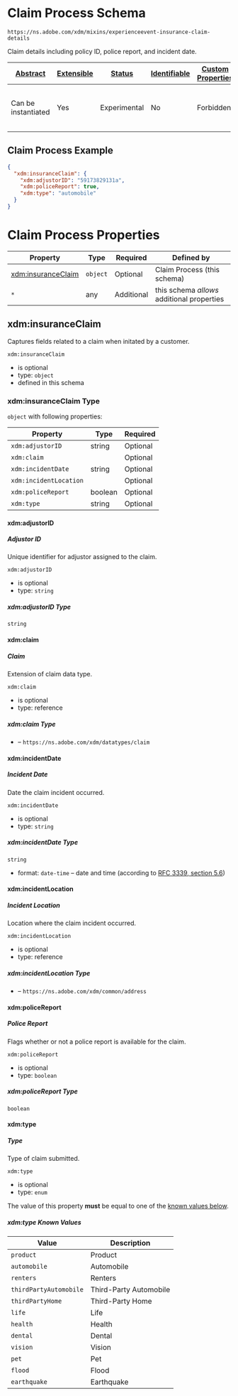 
# Claim Process Schema

```
https://ns.adobe.com/xdm/mixins/experienceevent-insurance-claim-details
```

Claim details including policy ID, police report, and incident date.

| [Abstract](../../../../abstract.md) | [Extensible](../../../../extensions.md) | [Status](../../../../status.md) | [Identifiable](../../../../id.md) | [Custom Properties](../../../../extensions.md) | [Additional Properties](../../../../extensions.md) | Defined In |
|-------------------------------------|-----------------------------------------|---------------------------------|-----------------------------------|------------------------------------------------|----------------------------------------------------|------------|
| Can be instantiated | Yes | Experimental | No | Forbidden | Permitted | [mixins/experience-event/industry-verticals/experienceevent-insurance-claim-process.schema.json](mixins/experience-event/industry-verticals/experienceevent-insurance-claim-process.schema.json) |

## Claim Process Example
```json
{
  "xdm:insuranceClaim": {
    "xdm:adjustorID": "59173829131a",
    "xdm:policeReport": true,
    "xdm:type": "automobile"
  }
}
```

# Claim Process Properties

| Property | Type | Required | Defined by |
|----------|------|----------|------------|
| [xdm:insuranceClaim](#xdminsuranceclaim) | `object` | Optional | Claim Process (this schema) |
| `*` | any | Additional | this schema *allows* additional properties |

## xdm:insuranceClaim

Captures fields related to a claim when initated by a customer.

`xdm:insuranceClaim`
* is optional
* type: `object`
* defined in this schema

### xdm:insuranceClaim Type


`object` with following properties:


| Property | Type | Required |
|----------|------|----------|
| `xdm:adjustorID`| string | Optional |
| `xdm:claim`|  | Optional |
| `xdm:incidentDate`| string | Optional |
| `xdm:incidentLocation`|  | Optional |
| `xdm:policeReport`| boolean | Optional |
| `xdm:type`| string | Optional |



#### xdm:adjustorID
##### Adjustor ID

Unique identifier for adjustor assigned to the claim.

`xdm:adjustorID`
* is optional
* type: `string`

##### xdm:adjustorID Type


`string`








#### xdm:claim
##### Claim

Extension of claim data type.

`xdm:claim`
* is optional
* type: reference

##### xdm:claim Type


* []() – `https://ns.adobe.com/xdm/datatypes/claim`







#### xdm:incidentDate
##### Incident Date

Date the claim incident occurred.

`xdm:incidentDate`
* is optional
* type: `string`

##### xdm:incidentDate Type


`string`
* format: `date-time` – date and time (according to [RFC 3339, section 5.6](http://tools.ietf.org/html/rfc3339))








#### xdm:incidentLocation
##### Incident Location

Location where the claim incident occurred.

`xdm:incidentLocation`
* is optional
* type: reference

##### xdm:incidentLocation Type


* []() – `https://ns.adobe.com/xdm/common/address`







#### xdm:policeReport
##### Police Report

Flags whether or not a police report is available for the claim.

`xdm:policeReport`
* is optional
* type: `boolean`

##### xdm:policeReport Type


`boolean`







#### xdm:type
##### Type

Type of claim submitted.

`xdm:type`
* is optional
* type: `enum`

The value of this property **must** be equal to one of the [known values below](#xdminsuranceclaim-known-values).

##### xdm:type Known Values
| Value | Description |
|-------|-------------|
| `product` | Product |
| `automobile` | Automobile |
| `renters` | Renters |
| `thirdPartyAutomobile` | Third-Party Automobile |
| `thirdPartyHome` | Third-Party Home |
| `life` | Life |
| `health` | Health |
| `dental` | Dental |
| `vision` | Vision |
| `pet` | Pet |
| `flood` | Flood |
| `earthquake` | Earthquake |








